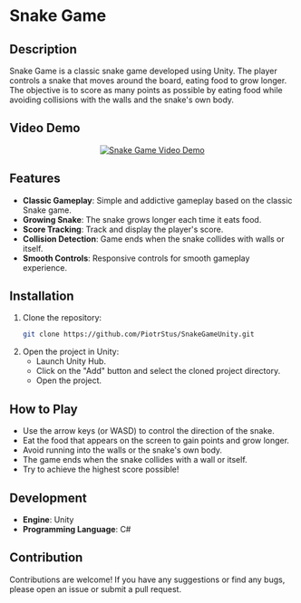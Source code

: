 # Snake Game

## Description
Snake Game is a classic snake game developed using Unity. The player controls a snake that moves around the board, eating food to grow longer. The objective is to score as many points as possible by eating food while avoiding collisions with the walls and the snake's own body.

## Video Demo
<p align="center">
  <a href="https://youtu.be/FkSLe_csJJE">
    <img src="https://img.youtube.com/vi/FkSLe_csJJE/0.jpg" alt="Snake Game Video Demo">
  </a>
</p>

## Features
- **Classic Gameplay**: Simple and addictive gameplay based on the classic Snake game.
- **Growing Snake**: The snake grows longer each time it eats food.
- **Score Tracking**: Track and display the player's score.
- **Collision Detection**: Game ends when the snake collides with walls or itself.
- **Smooth Controls**: Responsive controls for smooth gameplay experience.

## Installation
1. Clone the repository:
    ```bash
    git clone https://github.com/PiotrStus/SnakeGameUnity.git
    ```
2. Open the project in Unity:
    - Launch Unity Hub.
    - Click on the "Add" button and select the cloned project directory.
    - Open the project.

## How to Play
- Use the arrow keys (or WASD) to control the direction of the snake.
- Eat the food that appears on the screen to gain points and grow longer.
- Avoid running into the walls or the snake's own body.
- The game ends when the snake collides with a wall or itself.
- Try to achieve the highest score possible!

## Development
- **Engine**: Unity
- **Programming Language**: C#

## Contribution
Contributions are welcome! If you have any suggestions or find any bugs, please open an issue or submit a pull request.
